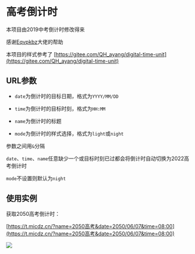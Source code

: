 # 高考倒计时

本项目由2019中考倒计时修改得来

感谢[Eqvpkbz](http://eqvpkbz.github.io/)大佬的帮助

本项目的样式参考了 [https://gitee.com/QH_ayang/digital-time-unit](https://gitee.com/QH_ayang/digital-time-unit)

## URL参数

* `date`为倒计时的目标日期，格式为`YYYY/MM/DD`

* `time`为倒计时的目标时刻，格式为`HH:MM`

* `name`为倒计时的标题

* `mode`为倒计时的样式选择，格式为`light`或`night`

参数之间用`&`分隔

`date`、`time`、`name`任意缺少一个或目标时刻已过都会将倒计时自动切换为2022高考倒计时

`mode`不设置则默认为`night`

## 使用实例

获取2050高考倒计时：

[https://t.micdz.cn/?name=2050高考&date=2050/06/07&time=08:00](https://t.micdz.cn/?name=2050高考&date=2050/06/07&time=08:00)

![](https://t.micdz.cn/2022高考.png)
